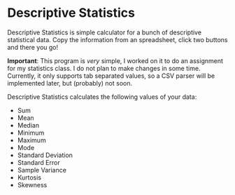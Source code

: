 # Descriptive Statistics

Descriptive Statistics is simple calculator for a bunch of descriptive statistical data. Copy the information from an spreadsheet, click two buttons and there you go!

**Important**: This program is *very* simple, I worked on it to do an assignment for my statistics class. I do not plan to make changes in some time. Currently, it only supports tab separated values, so a CSV parser will be implemented later, but (probably) not soon.

Descriptive Statistics calculates the following values of your data:

- Sum
- Mean
- Median
- Minimum
- Maximum
- Mode
- Standard Deviation
- Standard Error
- Sample Variance
- Kurtosis
- Skewness
